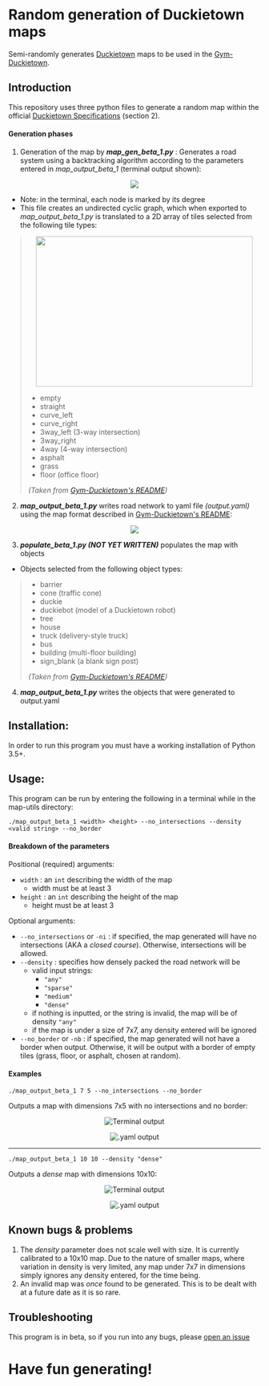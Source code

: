 # **Random generation of Duckietown maps**

Semi-randomly generates [Duckietown](http://duckietown.org/) maps to be used in the [Gym-Duckietown](https://github.com/duckietown/gym-duckietown).

## Introduction
This repository uses three python files to generate a random
map within the official [Duckietown Specifications](https://docs.duckietown.org/opmanual_duckietown/out/duckietown_specs.html) (section 2).

#### Generation phases
1. Generation of the map by ***map_gen_beta_1.py*** : Generates a road system using a backtracking algorithm
according to the parameters entered in *map_output_beta_1* (terminal output shown):

<p align="center"><img src="images/small_terminal.png"></p>

* Note: in the terminal, each node is marked by its degree
* This file creates an
undirected cyclic graph, which when exported to *map_output_beta_1.py* is translated to a 2D array of tiles selected from the following tile types:

><p align="center"><img width="433" height="300" src="images/tiles.png"></p>
>
>- empty
>- straight
>- curve_left
>- curve_right
>- 3way_left (3-way intersection)
>- 3way_right
>- 4way (4-way intersection)
>- asphalt
>- grass
>- floor (office floor)
>
>*(Taken from [Gym-Duckietown's README](https://github.com/duckietown/gym-duckietown/blob/master/README.md))*

2. ***map_output_beta_1.py*** writes road network to yaml file *(output.yaml)* using the map format described in [Gym-Duckietown's README](https://github.com/duckietown/gym-duckietown/blob/master/README.md):

<p align="center"><img src="images/small_yaml.png"></p>

3. ***populate_beta_1.py (NOT YET WRITTEN)*** populates the map with objects

* Objects selected from the following object types:

>- barrier
>- cone (traffic cone)
>- duckie
>- duckiebot (model of a Duckietown robot)
>- tree
>- house
>- truck (delivery-style truck)
>- bus
>- building (multi-floor building)
>- sign_blank (a blank sign post)
>
>*(Taken from [Gym-Duckietown's README](https://github.com/duckietown/gym-duckietown/blob/master/README.md))*

4. ***map_output_beta_1.py*** writes the objects that were generated to output.yaml


## Installation:

In order to run this program you must have a working installation of Python 3.5+.

## Usage:

This program can be run by entering the following in a terminal while in the map-utils directory:
```
./map_output_beta_1 <width> <height> --no_intersections --density <valid string> --no_border
```

#### Breakdown of the parameters

Positional (required) arguments:
* `width` : an `int` describing the width of the map
    - width must be at least 3
* `height` : an `int` describing the height of the map
    - height must be at least 3

Optional arguments:
* `--no_intersections` or `-ni` : if specified, the map generated will have no intersections (AKA a *closed course*). Otherwise, intersections will be allowed.
* `--density` : specifies how densely packed the road network will be
    - valid input strings:
        - `"any"`
        - `"sparse"`
        - `"medium"`
        - `"dense"`
    - if nothing is inputted, or the string is invalid, the map will be of density `"any"`
    - if the map is under a size of 7x7, any density entered will be ignored
* `--no_border` or `-nb` : if specified, the map generated will not have a border when output. Otherwise, it will be output with a border of empty tiles (grass, floor, or asphalt, chosen at random).

#### Examples

```
./map_output_beta_1 7 5 --no_intersections --no_border
```
Outputs a map with dimensions 7x5 with no intersections and no border:

<p align="center"><img src="images/ex1_map.png" alt="Terminal output"></p>

<p align="center"><img src="images/ex1_yaml.png" alt=".yaml output"></p>

___
```
./map_output_beta_1 10 10 --density "dense"
```
Outputs a *dense* map with dimensions 10x10:

<p align="center"><img src="images/ex2_map.png" alt="Terminal output"></p>

<p align="center"><img src="images/ex2_yaml.png" alt=".yaml output"></p>

## Known bugs & problems

1. The *density* parameter does not scale well with size. It is currently calibrated to a 10x10 map. Due to the nature of smaller maps, where variation in density is very limited, any map under 7x7 in dimensions simply ignores any density entered, for the time being.
2. An invalid map was *once* found to be generated. This is to be dealt with at a future date as it is so rare. 

## Troubleshooting
This program is in beta, so if you run into any bugs, please [open an issue](https://github.com/duckietown/map-utils/issues)

# Have fun generating!
